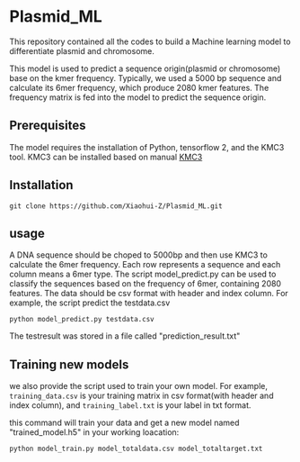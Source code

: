 # Plasmid_ML
This repository contained all the codes to build a Machine learning model to differentiate plasmid and chromosome.

This model is used to predict a sequence origin(plasmid or chromosome) base on the kmer frequency. Typically, we used a 5000 bp sequence and calculate its 6mer frequency, which produce 2080 kmer features. The frequency matrix is fed into the model to predict the sequence origin.

## Prerequisites
The model requires the installation of Python, tensorflow 2, and the KMC3 tool. KMC3 can be installed based on manual [KMC3](http://sun.aei.polsl.pl/REFRESH/index.php?page=projects&project=kmc&subpage=download)

## Installation
```
git clone https://github.com/Xiaohui-Z/Plasmid_ML.git
```

## usage
A DNA sequence should be choped to 5000bp and then use KMC3 to calculate the 6mer frequency. Each row represents a sequence and each column means a 6mer type. The script model_predict.py can be used to classify the sequences based on the frequency of 6mer, containing 2080 features. The data should be csv format with header and index column. For example, the script predict the testdata.csv

```
python model_predict.py testdata.csv
```
The testresult was stored in a file called "prediction_result.txt"

## Training new models
we also provide the script used to train your own model. For example, `training_data.csv` is your training matrix in csv format(with header and index column), and `training_label.txt` is your label in txt format.

this command will train your data and get a new model named "trained_model.h5" in your working loacation:
```
python model_train.py model_totaldata.csv model_totaltarget.txt
```
